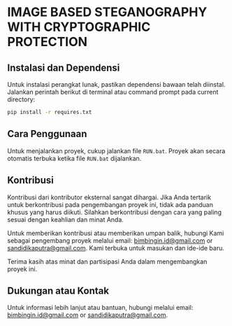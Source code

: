 # IMAGE BASED STEGANOGRAPHY WITH CRYPTOGRAPHIC PROTECTION

## Instalasi dan Dependensi

Untuk instalasi perangkat lunak, pastikan dependensi bawaan telah diinstal. Jalankan perintah berikut di terminal atau command prompt pada current directory:

```bash
pip install -r requires.txt
```

## Cara Penggunaan

Untuk menjalankan proyek, cukup jalankan file `RUN.bat`. Proyek akan secara otomatis terbuka ketika file `RUN.bat` dijalankan.

## Kontribusi

Kontribusi dari kontributor eksternal sangat dihargai. Jika Anda tertarik untuk berkontribusi pada pengembangan proyek ini, tidak ada panduan khusus yang harus diikuti. Silahkan berkontribusi dengan cara yang paling sesuai dengan keahlian dan minat Anda.

Untuk memberikan kontribusi atau memberikan umpan balik, hubungi Kami sebagai pengembang proyek melalui email: bimbingin.id@gmail.com or sandidikaputra@gmail.com. Kami terbuka untuk masukan dan ide-ide baru.

Terima kasih atas minat dan partisipasi Anda dalam mengembangkan proyek ini.

## Dukungan atau Kontak

Untuk informasi lebih lanjut atau bantuan, hubungi melalui email: bimbingin.id@gmail.com or sandidikaputra@gmail.com.